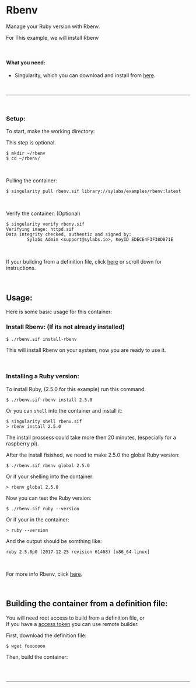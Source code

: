 # Rbenv

Manage your Ruby version with Rbenv.

For This example, we will install Rbenv

<br>

#### What you need:
 - Singularity, which you can download and install from [here](https://github.com/sylabs/singularity).
 
<br>

____

<br>


### Setup:

To start, make the working directory:

This step is optional.

```
$ mkdir ~/rbenv
$ cd ~/rbenv/
```

<br>


Pulling the container:

```
$ singularity pull rbenv.sif library://sylabs/examples/rbenv:latest
```

<br>

Verify the container: (Optional)

```
$ singularity verify rbenv.sif
Verifying image: httpd.sif
Data integrity checked, authentic and signed by:
        Sylabs Admin <support@sylabs.io>, KeyID EDECE4F3F38D871E
```

<br>

If your building from a definition file, click [here](#building-the-container-from-a-definition-file) or scroll down for instructions.

<br>


## Usage:

Here is some basic usage for this container:

### Install Rbenv: (If its not already installed)

```
$ ./rbenv.sif install-rbenv
```

This will install Rbenv on your system, now you are ready to use it.

<br>


### Installing a Ruby version:

To install Ruby, (2.5.0 for this example) run this command:

```
$ ./rbenv.sif rbenv install 2.5.0
```

Or you can `shell` into the container and install it:

```
$ singularity shell rbenv.sif
> rbenv install 2.5.0
```

The install prossess could take more then 20 minutes, (especially for a raspberry pi).

After the install fisished, we need to make 2.5.0 the global Ruby version:

```
$ ./rbenv.sif rbenv global 2.5.0
```

Or if your shelling into the container:

```
> rbenv global 2.5.0
```

Now you can test the Ruby version:

```
$ ./rbenv.sif ruby --version
```

Or if your in the container:

```
> ruby --version
```

And the output should be somthing like:

```
ruby 2.5.0p0 (2017-12-25 revision 61468) [x86_64-linux]
```

<br>

For more info Rbenv, click [here](https://github.com/rbenv/rbenv).

<br>

## Building the container from a definition file:

You will need root access to build from a definition file, or<br>
If you have a [access token](https://cloud.sylabs.io/auth/tokens) you can use remote builder.

First, download the definition file:

```
$ wget fooooooo
```

Then, build the container:

```

```


<br>

___

<br>
